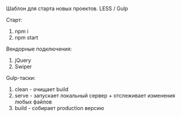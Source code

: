 ﻿Шаблон для старта новых проектов. LESS / Gulp


Старт:
1. npm i
2. npm start

Вендорные подключения:
1. jQuery
2. Swiper

Gulp-таски:
1. clean - очищает build
2. serve - запускает локальный сервер + отслеживает изменения любых файлов
3. build - собирает production версию
